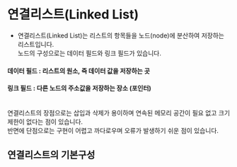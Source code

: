 # 연결리스트(Linked List)
- 연결리스트(Linked List)는 리스트의 항목들을 노드(node)에 분산하여 저장하는 리스트입니다.<br/>노드의 구성으로는 데이터 필드와 링크 필드가 있습니다.

#### 데이터 필드 : 리스트의 원소, 즉 데이터 값을 저장하는 곳
#### 링크 필드 : 다른 노드의 주소값을 저장하는 장소 (포인터)

<br/>
연결리스트의 장점으로는 삽입과 삭제가 용이하며 연속된 메모리 공간이 필요 없고 크기 제한이 없다는 점이 있습니다.<br/> 반면에 단점으로는 구현이 어렵고 까다로우며 오류가 발생하기 쉬운 점이 있습니다.

## 연결리스트의 기본구성

